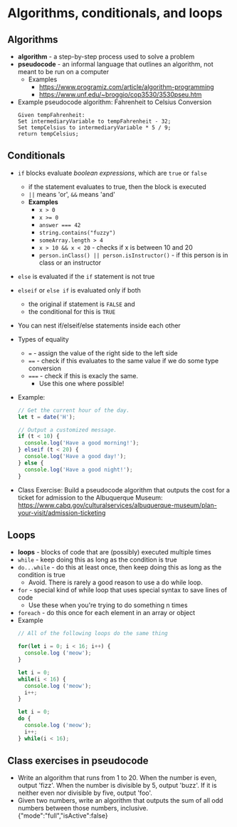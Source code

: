 # Algorithms, conditionals, and loops

## Algorithms
- **algorithm** - a step-by-step process used to solve a problem
- **pseudocode** - an informal language that outlines an algorithm, not meant to be run on a computer
  - Examples
    - https://www.programiz.com/article/algorithm-programming
    - https://www.unf.edu/~broggio/cop3530/3530pseu.htm
- Example pseudocode algorithm: Fahrenheit to Celsius Conversion
  ```
  Given tempFahrenheit:  
  Set intermediaryVariable to tempFahrenheit - 32;  
  Set tempCelsius to intermediaryVariable * 5 / 9;  
  return tempCelsius;
  ```

## Conditionals
- `if` blocks evaluate *boolean expressions*, which are `true` or `false`
  - if the statement evaluates to true, then the block is executed
  - `||` means 'or', `&&` means 'and'
  - **Examples**
    - `x > 0`
    - `x >= 0`
    - `answer === 42`
    - `string.contains("fuzzy")`
    - `someArray.length > 4`
    - `x > 10 && x < 20` - checks if x is between 10 and 20
    - `person.inClass() || person.isInstructor()` - if this person is in class or an instructor
- `else` is evaluated if the `if` statement is not true
- `elseif` or `else if` is evaluated only if both
  - the original if statement is `FALSE` and
  - the conditional for this is `TRUE`
- You can nest if/elseif/else statements inside each other
- Types of equality
  - `=` - assign the value of the right side to the left side
  - `==` - check if this evaluates to the same value if we do some type conversion
  - `===` - check if this is exacly the same.
    - Use this one where possible!
- Example:
  ```javascript
  // Get the current hour of the day.
  let t = date('H');

  // Output a customized message.
  if (t < 10) {
    console.log('Have a good morning!');
  } elseif (t < 20) {
    console.log('Have a good day!');
  } else {
    console.log('Have a good night!');
  }
  ```

- Class Exercise: Build a pseudocode algorithm that outputs the cost for a ticket for admission to the
  Albuquerque Museum: https://www.cabq.gov/culturalservices/albuquerque-museum/plan-your-visit/admission-ticketing


## Loops
- **loops** - blocks of code that are (possibly) executed multiple times
- `while` - keep doing this as long as the condition is true
- `do...while` - do this at least once, then keep doing this as long as the condition is true
  - Avoid. There is rarely a good reason to use a do while loop.
- `for` - special kind of while loop that uses special syntax to save lines of code
  - Use these when you're trying to do something n times
- `foreach` - do this once for each element in an array or object
- Example
  ```javascript
  // All of the following loops do the same thing
  
  for(let i = 0; i < 16; i++) {
    console.log ('meow');
  }

  let i = 0;
  while(i < 16) {
    console.log ('meow');
    i++;
  }

  let i = 0;
  do {
    console.log ('meow');
    i++;
  } while(i < 16);
  ```
## Class exercises in pseudocode
- Write an algorithm that runs from 1 to 20. When the number is even, output 'fizz'. When the number is divisible by 5, output 'buzz'. If it is neither even nor divisible by five, output 'foo'.
- Given two numbers, write an algorithm that outputs the sum of all odd numbers between those numbers, inclusive.
  {"mode":"full","isActive":false}